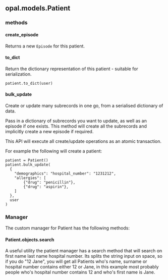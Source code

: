 ## opal.models.Patient

### methods

#### create_episode

Returns a new `Episode` for this patient.

#### to_dict

Return the dictionary representation of this patient - suitable for serialization.

    patient.to_dict(user)


#### bulk_update

Create or update many subrecords in one go, from a serialised dictionary of data.

Pass in a dictionary of subrecords you want to update, as well as an episode if one exists.
This method will create all the subrecords and implicitly create a new episode if required.

This API will execute all create/update operations as an atomic transaction.

For example the following will create a patient:

    patient = Patient()
    patient.bulk_update(
      {
        "demographics": "hospital_number": "1231212",
        "allergies": [
            {"drug": "penicillin"},
            {"drug": "aspirin"},
        ]
      },
      user
    )

### Manager

The custom manager for Patient has the following methods:

#### Patient.objects.search

A useful utility the patient manager has a search method that
will search on first name last name hospital number. Its splits the string input on space, so if you do "12 Jane", you will get all
Patients who's name, surname or hospital number contains either
12 or Jane, in this example most probably people who's hospital
number contains 12 and who's first name is Jane.
